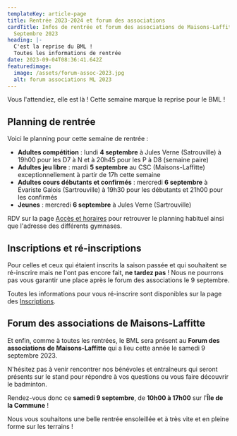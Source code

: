 ```yaml
---
templateKey: article-page
title: Rentrée 2023-2024 et forum des associations
cardTitle: Infos de rentrée et forum des associations de Maisons-Laffitte - 9
  Septembre 2023
heading: |-
  C'est la reprise du BML !
  Toutes les informations de rentrée
date: 2023-09-04T08:36:41.642Z
featuredimage:
  image: /assets/forum-assoc-2023.jpg
  alt: forum associations ML 2023
---
```

Vous l'attendiez, elle est là ! Cette semaine marque la reprise pour le BML !

## Planning de rentrée

Voici le planning pour cette semaine de rentrée :

* **Adultes compétition** : lundi **4 septembre** à Jules Verne (Satrouville) à 19h00 pour les D7 à N et à 20h45 pour les P à D8 (semaine paire)
* **Adultes jeu libre** : mardi **5 septembre** au CSC (Maisons-Laffitte) exceptionnellement à partir de 17h cette semaine
* **Adultes cours débutants et confirmés** : mercredi **6 septembre** à Évariste Galois (Sartrouville) à 19h30 pour les débutants et 21h00 pour les confirmés
* **Jeunes** : mercredi **6 septembre** à Jules Verne (Sartrouville)

RDV sur la page [Accès et horaires](https://badml.com/infos-pratiques/acces-horaires) pour retrouver le planning habituel ainsi que l'adresse des différents gymnases.

## Inscriptions et ré-inscriptions

Pour celles et ceux qui étaient inscrits la saison passée et qui souhaitent se ré-inscrire mais ne l'ont pas encore fait, **ne tardez pas** ! Nous ne pourrons pas vous garantir une place après le forum des associations le 9 septembre.

Toutes les informations pour vous ré-inscrire sont disponibles sur la page des [Inscriptions](https://badml.com/infos-pratiques/inscription).

## Forum des associations de Maisons-Laffitte

Et enfin, comme à toutes les rentrées, le BML sera présent au **Forum des associations de Maisons-Laffitte** qui a lieu cette année le samedi 9 septembre 2023.

N'hésitez pas à venir rencontrer nos bénévoles et entraîneurs qui seront présents sur le stand pour répondre à vos questions ou vous faire découvrir le badminton.

Rendez-vous donc ce **samedi 9 septembre**, de **10h00 à 17h00** sur l'**Île de la Commune** !



Nous vous souhaitons une belle rentrée ensoleillée et à très vite et en pleine forme sur les terrains !